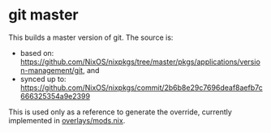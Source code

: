 # git master

This builds a master version of git. The source is:

- based on: https://github.com/NixOS/nixpkgs/tree/master/pkgs/applications/version-management/git, and
- synced up to: https://github.com/NixOS/nixpkgs/commit/2b6b8e29c7696deaf8aefb7c666325354a9e2399

This is used only as a reference to generate the override,
currently implemented in [overlays/mods.nix](../../overlays/mods.nix).
